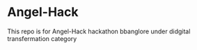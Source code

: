 # Angel-Hack
 This repo is for Angel-Hack hackathon bbanglore under didgital transfermation category 
